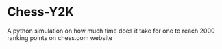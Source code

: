 # Chess-Y2K
A python simulation on how much time does it take for one to reach 2000 ranking points on chess.com website
